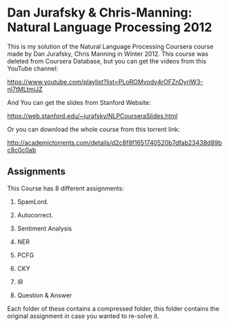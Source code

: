 # Dan Jurafsky & Chris-Manning: Natural Language Processing 2012
This is my solution of the Natural Language Processing Coursera course made by Dan Jurafsky, Chris Manning in Winter 2012. 
This course was deleted from Coursera Database, but you can get the videos from this YouTube channel:

https://www.youtube.com/playlist?list=PLoROMvodv4rOFZnDyrlW3-nI7tMLtmiJZ

And You can get the slides from Stanford Website:

https://web.stanford.edu/~jurafsky/NLPCourseraSlides.html

Or you can download the whole course from this torrent link:

http://academictorrents.com/details/d2c8f8f1651740520b7dfab23438d89bc8c0c0ab



## Assignments

This Course has 8 different assignments:

1. 
   SpamLord.

2. Autocorrect.
3. Sentiment Analysis
4. NER
5. PCFG
6. CKY
7. IR
8. Question & Answer

Each folder of these contains a compressed folder, this folder contains the original assignment in case you wanted to re-solve it.
